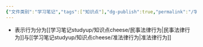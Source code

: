 ```yaml
---
{"文件类别":"学习笔记","tags":["知识点"],"dg-publish":true,"permalink":"/学习笔记studyup/知识点cheese/表示行为/","dgPassFrontmatter":true,"created":"2024-09-13T08:33:12.912+08:00","updated":"2024-10-13T16:12:17.659+08:00"}
---
```


- 表示行为分为[[学习笔记studyup/知识点cheese/民事法律行为\|民事法律行为]]与[[学习笔记studyup/知识点cheese/准法律行为\|准法律行为]]

